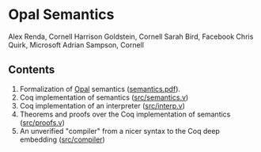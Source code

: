 # Opal Semantics

Alex Renda, Cornell
Harrison Goldstein, Cornell
Sarah Bird, Facebook
Chris Quirk, Microsoft
Adrian Sampson, Cornell

## Contents

1. Formalization of [Opal](https://capra.cs.cornell.edu/research/opal/) semantics ([semantics.pdf](semantics.pdf)).
2. Coq implementation of semantics ([src/semantics.v](src/semantics.v))
3. Coq implementation of an interpreter ([src/interp.v](src/interp.v))
4. Theorems and proofs over the Coq implementation of semantics ([src/proofs.v](src/proofs.v))
5. An unverified "compiler" from a nicer syntax to the Coq deep embedding ([src/compiler](src/compiler))
